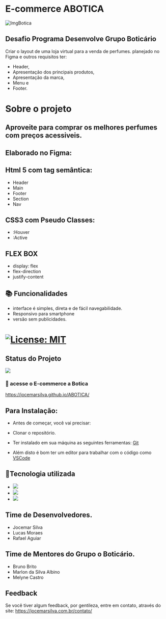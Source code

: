  # E-commerce ABOTICA
 
 ![ImgBotica](https://user-images.githubusercontent.com/121300540/226336093-2b4ca37d-3b9a-496c-aa4f-2e70f0055438.png)


## Desafio Programa Desenvolve Grupo Boticário
Criar o layout de uma loja virtual para a venda de perfumes.
planejado no Figma e outros requisitos ter: 

* Header, 
* Apresentação dos principais produtos, 
* Apresentação da marca,
* Menu e 
* Footer.
 
# Sobre o projeto
## Aproveite para comprar os melhores perfumes com preços acessiveis.

## Elaborado no Figma: 

 ## Html 5 com tag semântica: 
 - Header
 - Main
 - Footer
 - Section
 - Nav
 

  ## CSS3 com Pseudo Classes:
  - :Houver
  - :Active
 
  ## FLEX BOX
  
- display: flex
- flex-direction
- justify-content

## 📚 Funcionalidades


- interface é simples, direta e de fácil navegabilidade.
- Responsivo para smartphone
- versão sem publicidades.

# [![License: MIT](https://img.shields.io/badge/License-MIT-greem.svg)](https://opensource.org/licenses/MIT)


## Status do Projeto
 ![](https://camo.githubusercontent.com/459f141bd5e24c179a0e2dd49691e290ed5c5d4b4cb97767daee7cfaf6e31121/687474703a2f2f696d672e736869656c64732e696f2f7374617469632f76313f6c6162656c3d535441545553266d6573736167653d434f4e434c5549444f26636f6c6f723d475245454e267374796c653d666f722d7468652d6261646765) 

### 🚀 acesse o E-commerce a Botica
https://jocemarsilva.github.io/ABOTICA/

## Para Instalação:

* Antes de começar, você vai precisar:

* Clonar o repositório.
* Ter instalado em sua máquina as seguintes ferramentas:
[Git](https://git-scm.com) 
* Além disto é bom ter um editor para trabalhar com o código como [VSCode](https://code.visualstudio.com/)


## 🔧Tecnologia utilizada
* ![](https://img.shields.io/badge/Visual_Studio_Code-0078D4?style=for-the-badge&logo=visual%20studio%20code&logoColor=white)
* ![](https://img.shields.io/badge/HTML5-E34F26?style=for-the-badge&logo=html5&logoColor=white) 
* ![](https://img.shields.io/badge/CSS3-1572B6?style=for-the-badge&logo=css3&logoColor=white) 
  
 ## Time de Desenvolvedores. 
 - Jocemar Silva
 - Lucas Moraes
 - Rafael Aguiar

## Time de Mentores do Grupo o Boticário.

 - Bruno Brito
 - Marlon da Silva Albino
 - Melyne Castro
 
## Feedback

Se você tiver algum feedback, por gentileza, entre em contato, através do site: https://jocemarsilva.com.br/contato/


